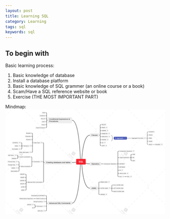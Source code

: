 ```yaml
---
layout: post
title: Learning SQL 
category: Learning
tags: sql
keywords: sql
---
```


## To begin with ##

Basic learning process:
1. Basic knowledge of database
2. Install a database platform
3. Basic knowledge of SQL grammer (an online course or a book)
4. Scam/Have a SQL reference website or book
5. Exercise (THE MOST IMPORTANT PART)

Mindmap:
![](/public/img/database/SQL.png)

